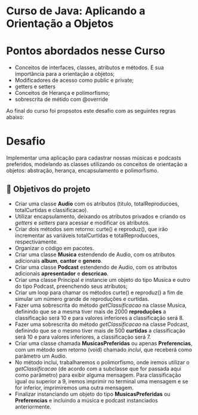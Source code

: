 # Curso de Java: Aplicando a Orientação a Objetos

# Pontos abordados nesse Curso

* Conceitos de interfaces, classes, atributos e métodos. E sua importância para a orientação a objetos;
* Modificadores de acesso como public e private;
* getters e setters
* Conceitos de Herança e polimorfismo;
* sobrescrita de métido com @override

Ao final do curso foi propsotos este desafio com as seguintes regras abaixo:

# Desafio


Implementar uma aplicação para cadastrar nossas músicas e podcasts preferidos, modelando as classes utilizando os conceitos de orientação a objetos: abstração, herança, encapsulamento e polimorfismo. 

## 🔨 Objetivos do projeto

- Criar uma classe **Audio** com os atributos (titulo, totalReproducoes, totalCurtidas e classificacao).
- Utilizar encapsulamento, deixando os atributos privados e criando os *getters* e *setters* para acessar e modificar os atributos.
- Criar dois métodos sem retorno: curte() e reproduz(), que irão incrementar as variáveis totalCurtidas e totalReproducoes, respectivamente.
- Organizar o código em pacotes.
- Criar uma classe **Musica** estendendo de Audio, com os atributos adicionais **album**, **cantor** e **genero**.
- Criar uma classe **Podcast** estendendo de Audio, com os atributos adicionais **apresentador** e **descricao**.
- Criar uma classe Principal e instancie um objeto do tipo Musica e outro do tipo Podcast, preenchendo seus atributos;
- Criar um loop para chamar os métodos curte() e reproduz() a fim de simular um número grande de reproduções e curtidas.
- Fazer uma sobrescrita do método *getClassificacao* na classe Musica, definindo que se a mesma tiver mais de 2000 **reproduções** a classificação será 10 e para valores inferiores a classificação será 8.
- Fazer uma sobrescrita do método *getClassificacao* na classe Podcast, definindo que se o mesmo tiver mais de 500 **curtidas** a classificação será 10 e para valores inferiores, a classificação será 7.
- Criar uma classe chamada **MusicasPreferidas** ou apenas **Preferencias**, com um método sem retorno (void) chamado *inclui*, que receberá como parâmetro um Audio.
- No método inclui, trabalharemos o polimorfismo, onde iremos utilizar o *getClassificacao* (de acordo com a subclasse que for passada aqui como parâmetro) para exibir alguma mensagem. Para classificação igual ou superior a 9, iremos imprimir no terminal uma mensagem e se for inferior, imprimiremos uma outra mensagem.
- Finalizar instanciando um objeto do tipo **MusicasPreferidas** ou **Preferencias** e incluindo a música e podcast instanciados anteriormente.

